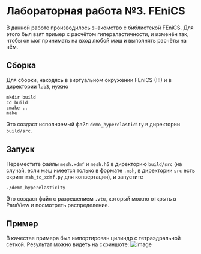 # Лабораторная работа №3. FEniCS
В данной работе производилось знакомство с библиотекой FEniCS. Для этого был взят пример с расчётом гиперэластичности, и изменён так, чтобы он мог принимать на вход любой мэш и выполнять расчёты на нём.

## Сборка
Для сборки, находясь в виртуальном окружении FEniCS (!!!) и в директории `lab3`, нужно
```
mkdir build
cd build
cmake ..
make
```
Это создаст исполняемый файл `demo_hyperelasticity` в директории `build/src`.

## Запуск
Переместите файлы `mesh.xdmf` и `mesh.h5` в директорию `build/src` (на случай, если мэш имеется только в формате `.msh`, в директории `src` есть скрипт `msh_to_xdmf.py` для конвертации), и запустите
```
./demo_hyperelasticity
```
Это создаст файл с разрешением `.vtu`, который можно открыть в ParaView и посмотреть распределение.

## Пример
В качестве примера был импортирован цилиндр с тетраэдральной сеткой. Результат можно видеть на скриншоте:
![image](https://github.com/user-attachments/assets/0f565ce6-fa88-4fa0-8aff-f0f9d1111e70)
